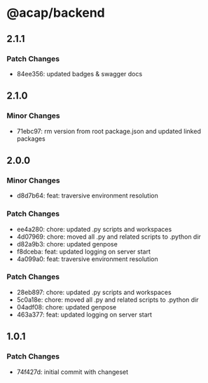 # @acap/backend

## 2.1.1

### Patch Changes

- 84ee356: updated badges & swagger docs

## 2.1.0

### Minor Changes

- 71ebc97: rm version from root package.json and updated linked packages

## 2.0.0

### Minor Changes

- d8d7b64: feat: traversive environment resolution

### Patch Changes

- ee4a280: chore: updated .py scripts and workspaces
- 4d07969: chore: moved all .py and related scripts to .python dir
- d82a9b3: chore: updated genpose
- f8dceba: feat: updated logging on server start
- 4a099a0: feat: traversive environment resolution

### Patch Changes

- 28eb897: chore: updated .py scripts and workspaces
- 5c0a18e: chore: moved all .py and related scripts to .python dir
- 04adf08: chore: updated genpose
- 463a377: feat: updated logging on server start

## 1.0.1

### Patch Changes

- 74f427d: initial commit with changeset
